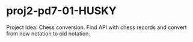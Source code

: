 proj2-pd7-01-HUSKY
==================

Project Idea: Chess conversion. 
	      Find API with chess records and convert from new notation to old notation.
